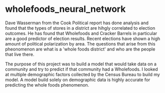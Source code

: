 # wholefoods_neural_network
Dave Wasserman from the Cook Political report has done analysis and found that the types of stores in a district are hihgly correlated to election outcomes. He has found that Wholefoods and Cracker Barrels in particular are a good predictor of election results. Recent elections have shown a high amount of political polarization by area. The questions that arise from this pheonomenon are what is a 'whole foods district' and who are the people that live there. 

The purpose of this project was to build a model that would take data on a community and try to predict if that community had a Wholefoods. I looked at multiple demographic factors collected by the Census Bureau to build my model. A model build solely on demographic data is highly accurate for predicting the whole foods phenomenon.

